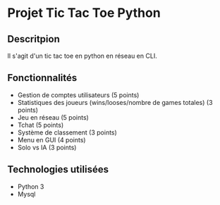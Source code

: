 # Projet Tic Tac Toe Python

## Descritpion

Il s'agit d'un tic tac toe en python en réseau en CLI.

## Fonctionnalités

- Gestion de comptes utilisateurs (5 points)
- Statistiques des joueurs (wins/looses/nombre de games totales) (3 points)
- Jeu en réseau (5 points)
- Tchat (5 points)
- Système de classement (3 points)
- Menu en GUI (4 points)
- Solo vs IA (3 points)

## Technologies utilisées

- Python 3
- Mysql
